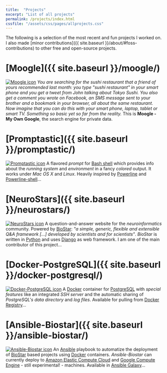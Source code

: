 ```yaml
---
title:  "Projects"
excerpt: "List of all projects"
permalink: /projects/index.html
cssfile: "/assets/css/pages/allprojects.css"
---
```



The following is a selection of the most recent and fun projects I worked on.
I also made [minor contributions]({{ site.baseurl }}/about/#foss-contributions) to other free and open-source projects.

[Moogle]({{ site.baseurl }}/moogle/)
========
<a href="{{ site.baseurl }}/moogle/"><img src="{{ site.baseurl }}/assets/img/projects/moogle-g.png" alt="Moogle icon"></a>
*You are searching for the sushi restaurant that a friend of yours recommended last month:
you type "sushi restaurant" in your smart phone and you get a tweet from John talking about
Tokyo Sushi. You also get a comment you wrote on Facebook, an SMS message sent to 
your brother and a bookmark in your browser, all about the same restaurant.
Now imagine that you can do this with your smart phone, laptop, tablet or smart TV.
Something so basic yet so far from the reality.*
This is **Moogle - My Own Google**, the search engine for private data.
<a href="{{ site.baseurl }}/moogle/"><i class="fa fa-chevron-circle-right"></i></a>

[Promptastic]({{ site.baseurl }}/promptastic/)
=============
<a href="{{ site.baseurl }}/promptastic/"><img src="{{ site.baseurl }}/assets/img/projects/promptastic-g.png" alt="Promptastic icon"></a>
A flavored *prompt* for [Bash shell](http://en.wikipedia.org/wiki/Bash_(Unix_shell))
which provides info about the *running system* and *environment* in a fancy *colored* output.
It works under *Mac OS X* and *Linux*. Heavily inspired by [Powerline](https://github.com/Lokaltog/powerline) 
and [Powerline-shell](https://github.com/milkbikis/powerline-shell/)...
<a href="{{ site.baseurl }}/promptastic/"><i class="fa fa-chevron-circle-right"></i></a>


[NeuroStars]({{ site.baseurl }}/neurostars/)
============
<a href="{{ site.baseurl }}/neurostars/"><img src="{{ site.baseurl }}/assets/img/projects/neurostars-g.png" alt="NeuroStars icon"></a>
A question-and-answer website for the *neuroinformatics* community.
Powered by [BioStar](https://github.com/ialbert/biostar-central): *"a simple, generic, flexible and extensible Q&A framework [...] developed by scientists and for scientists"*. *BioStar* is written in [Python](https://www.python.org/)
and uses [Django](https://www.djangoproject.com/) as web framework. I am one of the main contributor
of this project...
<a href="{{ site.baseurl }}/neurostars/"><i class="fa fa-chevron-circle-right"></i></a>

[Docker-PostgreSQL]({{ site.baseurl }}/docker-postgresql/)
===================
<a href="{{ site.baseurl }}/docker-postgresql/"><img src="{{ site.baseurl }}/assets/img/projects/docker-g.png" alt="Docker-PostgreSQL icon"></a>
A [Docker](https://www.docker.com/) container for [PostgreSQL](http://www.postgresql.org/)
with *special features* like 
an integrated *SSH server* and the automatic sharing of *PostgreSQL's data directory* and *log files*.
Available for pulling from
[Docker Registry](https://registry.hub.docker.com/u/nimiq/postgresql93/)...
<a href="{{ site.baseurl }}/docker-postgresql/"><i class="fa fa-chevron-circle-right"></i></a>

[Ansible-Biostar]({{ site.baseurl }}/ansible-biostar/)
=================
<a href="{{ site.baseurl }}/ansible-biostar/"><img src="{{ site.baseurl }}/assets/img/projects/ansible-g.png" alt="Ansible-Biostar icon"></a>
An [Ansible](http://www.ansible.com/) playbook to automatize the deployment of
[BioStar](https://github.com/ialbert/biostar-central/) based projects
using [Docker](https://www.docker.com/) containers.
*Ansible-Biostar* can currently deploy to [Amazon Elastic Compute Cloud](http://aws.amazon.com/ec2/)
and [Google Compute Engine](https://cloud.google.com/compute/) - still experimental! - machines.
Available in [Ansible Galaxy](https://galaxy.ansible.com/list#/roles/1057)...
<a href="{{ site.baseurl }}/ansible-biostar/"><i class="fa fa-chevron-circle-right"></i></a>